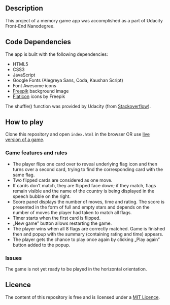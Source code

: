 ## **Description**

This project of a memory game app was accomplished as a part of Udacity Front-End Nanodegree.

## **Code Dependencies**

The app is built with the following dependencies:
- HTML5
- CSS3
- JavaScript
- Google Fonts (Alegreya Sans, Coda, Kaushan Script)
- Font Awesome icons
- [Freepik](https://www.freepik.com/free-vector/flat-map-compass-background_1581318.htm) background image
- [Flaticon](www.flaticon.com) icons by Freepik

The shuffle() function was provided by Udacity (from [Stackoverflow](http://stackoverflow.com/a/2450976)).

## **How to play**

Clone this repository and open `index.html` in the browser OR use [live version of a game](https://htmlpreview.github.io/?https://github.com/a-czer-a/UFEND-Project-3-Memory-Game/blob/master/index.html).

### **Game features and rules**
- The player flips one card over to reveal underlying flag icon and then turns over a second card, trying to find the corresponding card with the same flag. 
- Two flipped cards are considered as one move.
- If cards don’t match, they are flipped face down; if they match, flags remain visible and the name of the country is being displayed in the speech bubble on the right.
- Score panel displays the number of moves, time and rating. The score is presented in the form of full and empty stars and depends on the number of moves the player had taken to match all flags. 
- Timer starts when the first card is flipped.
- „New game” button allows restarting the game.
- The player wins when all 8 flags are correctly matched. Game is finished then and popup with the summary (containing rating and time) appears. 
- The player gets the chance to play once again by clicking „Play again” button added to the popup.

### **Issues**

The game is not yet ready to be played in the horizontal orientation.

## **Licence**

The content of this repository is free and is licensed under a [MIT Licence](https://choosealicense.com/licenses/mit/).     



